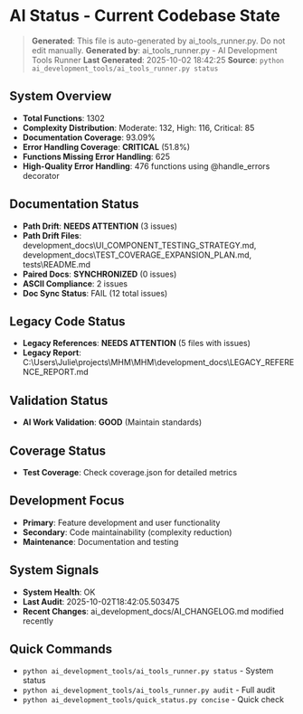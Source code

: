 # AI Status - Current Codebase State

> **Generated**: This file is auto-generated by ai_tools_runner.py. Do not edit manually.
> **Generated by**: ai_tools_runner.py - AI Development Tools Runner
> **Last Generated**: 2025-10-02 18:42:25
> **Source**: `python ai_development_tools/ai_tools_runner.py status`

## System Overview
- **Total Functions**: 1302
- **Complexity Distribution**: Moderate: 132, High: 116, Critical: 85
- **Documentation Coverage**: 93.09%
- **Error Handling Coverage**: **CRITICAL** (51.8%)
- **Functions Missing Error Handling**: 625
- **High-Quality Error Handling**: 476 functions using @handle_errors decorator
## Documentation Status
- **Path Drift**: **NEEDS ATTENTION** (3 issues)
- **Path Drift Files**: development_docs\UI_COMPONENT_TESTING_STRATEGY.md, development_docs\TEST_COVERAGE_EXPANSION_PLAN.md, tests\README.md
- **Paired Docs**: **SYNCHRONIZED** (0 issues)
- **ASCII Compliance**: 2 issues
- **Doc Sync Status**: FAIL (12 total issues)

## Legacy Code Status
- **Legacy References**: **NEEDS ATTENTION** (5 files with issues)
- **Legacy Report**: C:\Users\Julie\projects\MHM\MHM\development_docs\LEGACY_REFERENCE_REPORT.md

## Validation Status
- **AI Work Validation**: **GOOD** (Maintain standards)

## Coverage Status
- **Test Coverage**: Check coverage.json for detailed metrics

## Development Focus
- **Primary**: Feature development and user functionality
- **Secondary**: Code maintainability (complexity reduction)
- **Maintenance**: Documentation and testing

## System Signals
- **System Health**: OK
- **Last Audit**: 2025-10-02T18:42:05.503475
- **Recent Changes**: ai_development_docs/AI_CHANGELOG.md modified recently

## Quick Commands
- `python ai_development_tools/ai_tools_runner.py status` - System status
- `python ai_development_tools/ai_tools_runner.py audit` - Full audit
- `python ai_development_tools/quick_status.py concise` - Quick check
